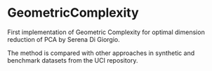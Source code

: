 # GeometricComplexity

First implementation of Geometric Complexity for optimal dimension reduction of PCA by Serena Di Giorgio.

The method is compared with other approaches in synthetic and benchmark datasets from the UCI repository.
